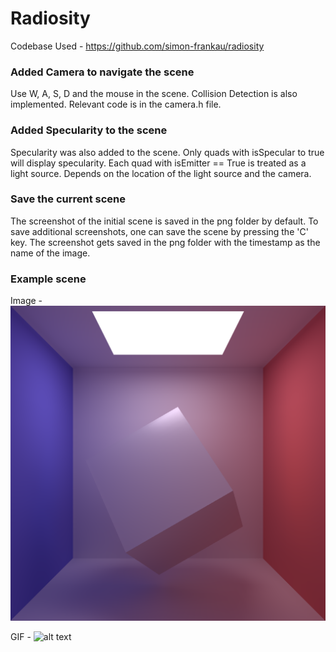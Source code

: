 # Radiosity

Codebase Used - https://github.com/simon-frankau/radiosity

### Added Camera to navigate the scene
Use W, A, S, D and the mouse in the scene.
Collision Detection is also implemented.
Relevant code is in the camera.h file.

### Added Specularity to the scene
Specularity was also added to the scene.
Only quads with isSpecular to true will display specularity.
Each quad with isEmitter == True is treated as a light source. 
Depends on the location of the light source and the camera.

### Save the current scene
The screenshot of the initial scene is saved in the png folder by default.
To save additional screenshots, one can save the scene by pressing the 'C' key.
The screenshot gets saved in the png folder with the timestamp as the name of the image.

### Example scene

Image - 
![alt text](https://github.com/drigil/Radiosity/blob/master/png/scene.png)

GIF - 
![alt text](https://github.com/drigil/Radiosity/blob/master/png/scene_gif.gif)
